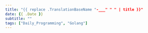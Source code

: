 ```yaml
---
title: "{{ replace .TranslationBaseName "-___" " " | title }}"
date: {{ .Date }}
subtitle: ""
tags: ["Daily_Programming", "Golang"]
---
```

